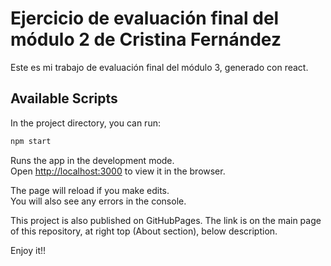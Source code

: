 # Ejercicio de evaluación final del módulo 2 de Cristina Fernández

Este es mi trabajo de evaluación final del módulo 3, generado con react.

## Available Scripts

In the project directory, you can run:

```bash
npm start
```

Runs the app in the development mode.\
Open [http://localhost:3000](http://localhost:3000) to view it in the browser.

The page will reload if you make edits.\
You will also see any errors in the console.

This project is also published on GitHubPages.
The link is on the main page of this repository, at right top (About section), below description.

Enjoy it!!
